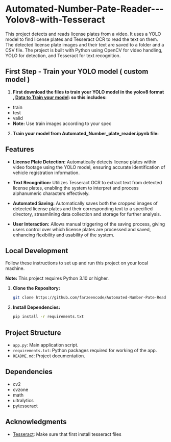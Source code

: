 # Automated-Number-Pate-Reader---Yolov8-with-Tesseract

This project detects and reads license plates from a video. It uses a YOLO model to find license plates and Tesseract OCR to read the text on them. The detected license plate images and their text are saved to a folder and a CSV file. The project is built with Python using OpenCV for video handling, YOLO for detection, and Tesseract for text recognition.


## First Step - Train your YOLO model ( custom model )



1. **First download the files to train your YOLO model in the yolov8 format ,
   [Data to Train your model](https://universe.roboflow.com/samrat-sahoo/license-plates-f8vsn/dataset/5): so this includes:**
   
- train
- test
- valid
- **Note:** Use train images according to your spec 
2. **Train your model from Automated_Number_plate_reader.ipynb  file:**

## Features

- **License Plate Detection:** Automatically detects license plates within video footage using the YOLO model, ensuring accurate identification of vehicle registration information.

- **Text Recognition:**  Utilizes Tesseract OCR to extract text from detected license plates, enabling the system to interpret and process alphanumeric characters effectively.

- **Automated Saving:** Automatically saves both the cropped images of detected license plates and their corresponding text to a specified directory, streamlining data collection and storage for further analysis.

- **User Interaction:** Allows manual triggering of the saving process, giving users control over which license plates are processed and saved, enhancing flexibility and usability of the system.


## Local Development

Follow these instructions to set up and run this project on your local machine.

   **Note:** This project requires Python 3.10 or higher.

1. **Clone the Repository:**

   ```bash
   git clone https://github.com/farzeencode/Automated-Number-Pate-Reader---Yolov8-with-Tesseract.git
   ```

2. **Install Dependencies:**

   ```bash
   pip install -r requirements.txt
   ```



## Project Structure

- `app.py`: Main application script.
- `requirements.txt`: Python packages required for working of the app.
- `README.md`: Project documentation.

## Dependencies

- cv2
- cvzone
- math
- ultralytics
- pytesseract

## Acknowledgments

- [Tesseract](https://github.com/UB-Mannheim/tesseract/wiki): Make sure that first install tesseract files
